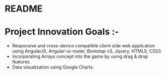 # README #

# Project Innovation Goals :-

- Responsive and cross-device compatible client side web application using AngularJS, Angular-ui-router, Bootstap v3, Jquery, HTML5, CSS3.
- Incorporating Arrays concept into the game by using drag & drop features.
- Data visualization using Google Charts.

